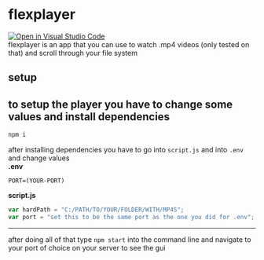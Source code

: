 # flexplayer

[![Open in Visual Studio Code](https://open.vscode.dev/badges/open-in-vscode.svg)](https://open.vscode.dev/koneko/flexplayer)
<br>
flexplayer is an app that you can use to watch .mp4 videos (only tested on that) and scroll through your file system

## setup

## to setup the player you have to change some values and install dependencies

```s
npm i
```

after installing dependencies you have to go into `script.js` and into `.env` and change values
<br>
**.env**

```
PORT=(YOUR-PORT)
```

**script.js**

```js
var hardPath = "C:/PATH/TO/YOUR/FOLDER/WITH/MP4S";
var port = "set this to be the same port as the one you did for .env";
```

---

after doing all of that type `npm start` into the command line and navigate to your port of choice on your server to see the gui
